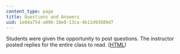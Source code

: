 ```yaml
---
content_type: page
title: Questions and Answers
uid: 1e04a754-a09b-18e0-13ca-4b11d93889d7
---
```


Students were given the opportunity to post questions. The instructor posted replies for the entire class to read. ([HTML](/ans7870/resources/farjoun/qa.html))
